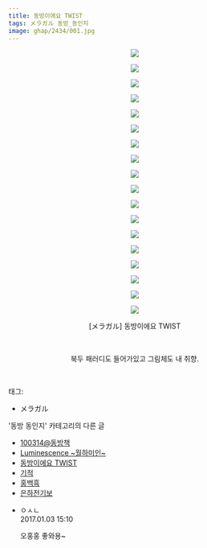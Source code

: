 ```yaml
---
title: 동방이에요 TWIST
tags: メラガル 동방_동인지
image: ghap/2434/001.jpg
---
```

<div class="article">
<p style="text-align: center; clear: none; float: none;"><img src="{{ site.nasurl }}/ghap/2434/001.jpg"/></p>
<p style="text-align: center; clear: none; float: none;"><img src="{{ site.nasurl }}/ghap/2434/002.jpg"/></p>
<p style="text-align: center; clear: none; float: none;"><img src="{{ site.nasurl }}/ghap/2434/003.jpg"/></p>
<p style="text-align: center; clear: none; float: none;"><img src="{{ site.nasurl }}/ghap/2434/004.jpg"/></p>
<p style="text-align: center; clear: none; float: none;"><img src="{{ site.nasurl }}/ghap/2434/005.jpg"/></p>
<p style="text-align: center; clear: none; float: none;"><img src="{{ site.nasurl }}/ghap/2434/006.jpg"/></p>
<p style="text-align: center; clear: none; float: none;"><img src="{{ site.nasurl }}/ghap/2434/007.jpg"/></p>
<p style="text-align: center; clear: none; float: none;"><img src="{{ site.nasurl }}/ghap/2434/008.jpg"/></p>
<p style="text-align: center; clear: none; float: none;"><img src="{{ site.nasurl }}/ghap/2434/009.jpg"/></p>
<p style="text-align: center; clear: none; float: none;"><img src="{{ site.nasurl }}/ghap/2434/010.jpg"/></p>
<p style="text-align: center; clear: none; float: none;"><img src="{{ site.nasurl }}/ghap/2434/011.jpg"/></p>
<p style="text-align: center; clear: none; float: none;"><img src="{{ site.nasurl }}/ghap/2434/012.jpg"/></p>
<p style="text-align: center; clear: none; float: none;"><img src="{{ site.nasurl }}/ghap/2434/013.jpg"/></p>
<p style="text-align: center; clear: none; float: none;"><img src="{{ site.nasurl }}/ghap/2434/014.jpg"/></p>
<p style="text-align: center; clear: none; float: none;"><img src="{{ site.nasurl }}/ghap/2434/015.jpg"/></p>
<p style="text-align: center; clear: none; float: none;"><img src="{{ site.nasurl }}/ghap/2434/016.jpg"/></p>
<p style="text-align: center; clear: none; float: none;"><img src="{{ site.nasurl }}/ghap/2434/017.jpg"/></p>
<p style="text-align: center; clear: none; float: none;"><img src="{{ site.nasurl }}/ghap/2434/018.jpg"/></p>
<p style="text-align: center; clear: none; float: none;">[メラガル] 동방이에요 TWIST</p>
<p style="text-align: center; clear: none; float: none;"><br/></p>
<p style="text-align: center; clear: none; float: none;">북두 패러디도 들어가있고 그림체도 내 취향.</p>
<p><br/></p>
</div><div class="tagTrail">
<p>태그: </p>
<ul>
<li>メラガル</li>
</ul>
</div><div class="another">
<p>'동방 동인지' 카테고리의 다른 글</p>
<ul>
<li><a href="/2016-10-04-ghap_2436">100314@동방책</a></li>
<li><a href="/2016-10-04-ghap_2435">Luminescence ~월하미인~</a></li>
<li><a href="/2016-10-04-ghap_2434">동방이에요 TWIST</a></li>
<li><a href="/2016-10-04-ghap_2433">기적</a></li>
<li><a href="/2016-10-04-ghap_2432">홍백흑</a></li>
<li><a href="/2016-10-04-ghap_2431">은하전기보</a></li>
</ul>
</div><div class="cb_module cb_fluid">
<div class="cb_wrt cb_profile">
<div class="comment">
<ul>
<li class="cb_thumb_off" id="comment14882348">
<div class="cb_comment_area">
<div class="cb_info_area">
<div class="cb_section">
<span class="cb_nick_name">ㅇㅅㄴ</span>
</div>
<div class="cb_section">
<span class="cb_date">2017.01.03 15:10 </span>
</div>
</div>
<div class="cb_dsc_comment">
<p class="cb_dsc">
											오홍홍 좋와용~
										</p>
</div>
</div></li>
</ul>
</div>
</div><!-- commentList close -->
</div>
